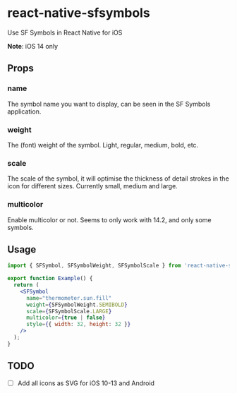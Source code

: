# react-native-sfsymbols

Use SF Symbols in React Native for iOS

**Note**: iOS 14 only

## Props

### name
The symbol name you want to display, can be seen in the SF Symbols application.

### weight
The (font) weight of the symbol. Light, regular, medium, bold, etc.

### scale
The scale of the symbol, it will optimise the thickness of detail strokes in the icon for different sizes. Currently small, medium and large.

### multicolor
Enable multicolor or not. Seems to only work with 14.2, and only some symbols.

## Usage

```jsx
import { SFSymbol, SFSymbolWeight, SFSymbolScale } from 'react-native-sfsymbols';

export function Example() {
  return (
    <SFSymbol
      name="thermometer.sun.fill"
      weight={SFSymbolWeight.SEMIBOLD}
      scale={SFSymbolScale.LARGE}
      multicolor={true | false}
      style={{ width: 32, height: 32 }}
    />
  );
}
```

## TODO

- [ ] Add all icons as SVG for iOS 10-13 and Android